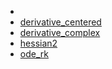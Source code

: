 * [](index.md)
* [derivative_centered](derivative_centered.md)
* [derivative_complex](derivative_complex.md)
* [hessian2](hessian2.md)
* [ode_rk](ode_rk.md)